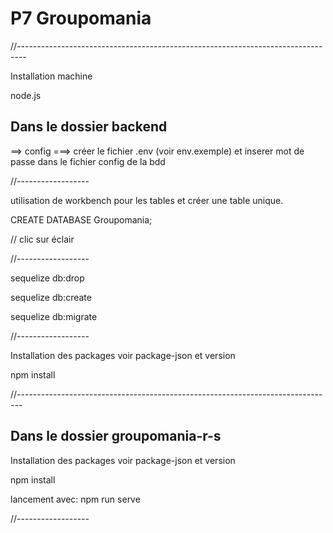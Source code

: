 # P7 Groupomania

//--------------------------------------------------------------------------------

Installation machine

node.js

## Dans le dossier backend 

==> config 
===> créer le fichier .env (voir env.exemple) et inserer mot de passe dans le fichier config de la bdd 

//------------------

utilisation de workbench pour les tables et créer une table unique.

CREATE DATABASE Groupomania;

// clic sur éclair

//------------------

sequelize db:drop 

sequelize db:create

sequelize db:migrate

//------------------

Installation des packages voir package-json et version

npm install

//-------------------------------------------------------------------------------

## Dans le dossier groupomania-r-s

Installation des packages voir package-json et version 

npm install
    
lancement avec: npm run serve

//------------------ 


